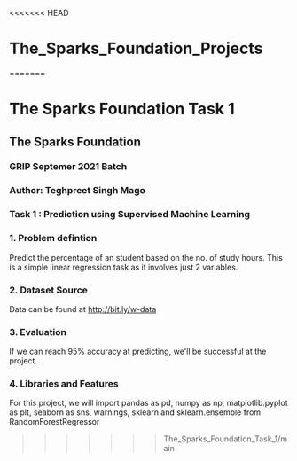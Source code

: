 <<<<<<< HEAD
# The_Sparks_Foundation_Projects
=======
# The Sparks Foundation Task 1

## The Sparks Foundation

### GRIP Septemer 2021 Batch

### Author: Teghpreet Singh Mago

### Task 1 : Prediction using Supervised Machine Learning

### 1. Problem defintion

Predict the percentage of an student based on the no. of study hours. This is a simple linear regression task as it involves just 2 variables.

### 2. Dataset Source

Data can be found at http://bit.ly/w-data

### 3. Evaluation

If we can reach 95% accuracy at predicting, we'll be successful at the project.

### 4. Libraries and Features

For this project, we will import pandas as pd, numpy as np, matplotlib.pyplot as plt, seaborn as sns, warnings, sklearn and sklearn.ensemble from RandomForestRegressor
>>>>>>> The_Sparks_Foundation_Task_1/main
